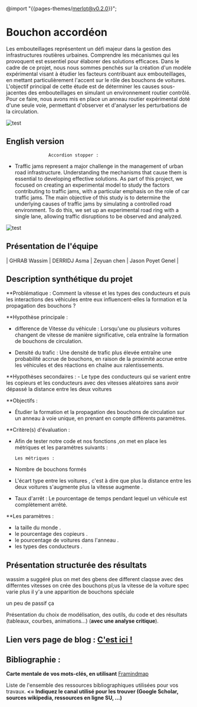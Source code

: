 @import "{{pages-themes/merlot@v0.2.0}}";

# Bouchon accordéon

Les embouteillages représentent un défi majeur dans la gestion des infrastructures routières urbaines. Comprendre les mécanismes qui les provoquent est essentiel pour élaborer des solutions efficaces. Dans le cadre de ce projet, nous nous sommes penchés sur la création d'un modèle expérimental visant à étudier les facteurs contribuant aux embouteillages, en mettant particulièrement l'accent sur le rôle des bouchons de voitures.
L'objectif principal de cette étude est de déterminer les causes sous-jacentes des embouteillages en simulant un environnement routier contrôlé. Pour ce faire, nous avons mis en place un anneau routier expérimental doté d'une seule voie, permettant d'observer et d'analyser les perturbations de la circulation.

![test](https://vivreparis.fr/wp-content/uploads/2019/06/bouchon-paris.jpg)


## English version
					Accordion stopper :
     
- Traffic jams represent a major challenge in the management of urban road infrastructure. Understanding the mechanisms that cause them is essential to developing effective solutions. As part of this project, we focused on creating an experimental model to study the factors contributing to traffic jams, with a particular emphasis on the role of car traffic jams.
The main objective of this study is to determine the underlying causes of traffic jams by simulating a controlled road environment. To do this, we set up an experimental road ring with a single lane, allowing traffic disruptions to be observed and analyzed.

![test](<img width="640" alt="image" src="https://github.com/are-dynamic-2024-g6/bouchon-accordeon/assets/159928048/5d89d3d4-116f-4117-a0b9-aaeaca3c9fc8">)



## Présentation de l'équipe


| GHRAB Wassim  | DERRIDJ Asma |  Zeyuan chen | Jason Poyet Genel |


## Description synthétique du projet

**Problématique :
Comment la vitesse et les types des conducteurs et puis les interactions des véhicules entre eux influencent-elles la formation et la propagation des bouchons  ?


**Hypothèse principale :
   + difference de Vitesse du véhicule  : 
Lorsqu'une ou plusieurs voitures changent de vitesse de manière significative, cela entraîne la formation de bouchons de circulation.

   + Densité du trafic : 
Une densité de trafic plus élevée entraîne une probabilité accrue de bouchons, en raison de la proximité accrue entre les véhicules et des réactions en chaîne aux ralentissements.



**Hypothèses secondaires :
     -  Le type des conducteurs qui se varient entre les copieurs et les conducteurs avec des vitesses aléatoires sans avoir dépassé la distance entre les deux voitures 
    

**Objectifs :

   - Étudier la formation et la propagation des bouchons de circulation sur un anneau à voie unique, en prenant en compte différents paramètres.



**Critère(s) d'évaluation :

* Afin de tester notre code et nos fonctions ,on met en place les métriques et les paramétres suivants :
      
      Les métriques :
      
- Nombre de bouchons formés 

- L'écart type entre les voitures , c'est à dire que plus la distance entre les deux voitures s'augmente plus la vitesse augmente .

- Taux d'arrêt : Le pourcentage de temps pendant lequel un véhicule est complètement arrêté.


**Les paramètres :

   - la taille du monde .
   - le pourcentage des copieurs .
   - le pourcentage de voitures dans l'anneau .
   - les types des conducteurs .
    


## Présentation structurée des résultats
wassim a suggéré plus on met des gbens dee different claqsse avec des differntes vitesses on crée des bouchons 
pl;us la vitesse de la voiture spec varie plus il y'a une apparition de bouchons  spéciale 

un peu de passif ça 

Présentation du choix de modélisation, des outils, du code et des résultats (tableaux, courbes, animations...) (**avec une analyse critique**).

## Lien vers page de blog : <a href="blog.html"> C'est ici ! </a>

## Bibliographie :

**Carte mentale de vos mots-clés, en utilisant** <a href="https://framindmap.org/mindmaps/index.html">Framindmap </a> 

Liste de l'ensemble des ressources bibliographiques utilisées pour vos travaux. **<= Indiquez le canal utilisé pour les trouver (Google Scholar, sources wikipedia, ressources en ligne SU, ...)**
